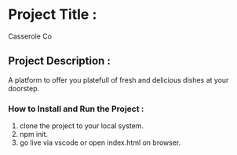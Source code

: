 # Project Title : 
Casserole Co

## Project Description : 
A platform to offer you platefull of fresh and delicious dishes at your doorstep.

### How to Install and Run the Project : 
1. clone the project to your local system.
2. npm init.
3. go live via vscode or open index.html on browser.
